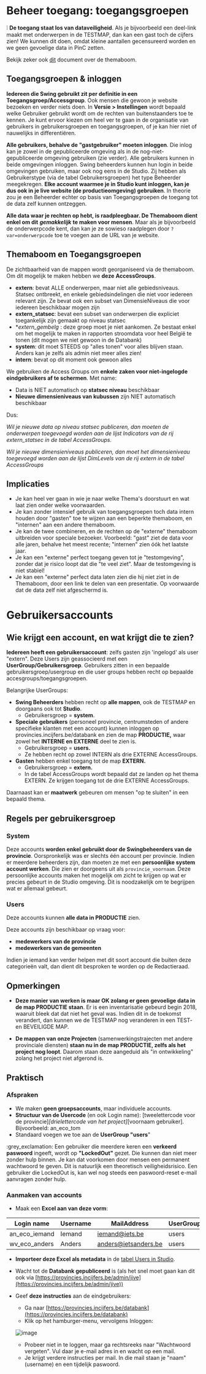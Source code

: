 
# Beheer toegang: toegangsgroepen

❕ **De toegang staat los van dataveiligheid**. Als je bijvoorbeeld een deel-link maakt met onderwerpen in de TESTMAP, dan kan een gast toch de cijfers zien! We kunnen dit doen, omdat kleine aantallen gecensureerd worden en we geen gevoelige data in PinC zetten.

Bekijk zeker ook [dit](https://github.com/provinciesincijfers/JiveDocumentation/blob/master/05.%20Themaboom%20-%20Toegang%20beheren/De%20themaboom.md) document over de themaboom.

## Toegangsgroepen &amp; inloggen

**Iedereen die Swing gebruikt zit per definitie in een Toegangsgroep/Accessgroup**. Ook mensen die gewoon je website bezoeken en verder niets doen. In **Versie > Instellingen** wordt bepaald welke Gebruiker gebruikt wordt om de rechten van buitenstaanders toe te kennen. Je kunt ervoor kiezen om heel ver te gaan in de organisatie van gebruikers in gebruikersgroepen en toegangsgroepen, of je kan hier niet of nauwelijks in differentiëren.

**Alle gebruikers, behalve de &quot;gastgebruiker&quot; moeten inloggen**. Die inlog kan je zowel in de gepubliceerde omgeving als in de nog-niet-gepubliceerde omgeving gebruiken (zie verder). Alle gebruikers kunnen in beide omgevingen inloggen. Swing beheerders kunnen hun login in beide omgevingen gebruiken, maar ook nog eens in de Studio. Zij hebben als Gebruikerstype (via de tabel Gebruikersgroepen) het type Beheerder meegekregen. **Elke account waarmee je in Studio kunt inloggen, kan je dus ook in je live website (de productieomgeving) gebruiken**. In theorie zou je een Beheerder echter op basis van Toegangsgroepen de toegang tot de data zelf kunnen ontzeggen.

**Alle data waar je rechten op hebt, is raadpleegbaar. De Themaboom dient enkel om dit** ***gemakkelijk*** **te maken voor mensen**. Maar als je bijvoorbeeld de onderwerpcode kent, dan kan je ze sowieso raadplegen door `?var=onderwerpcode` toe te voegen aan de URL van je website.

## Themaboom en Toegangsgroepen

De zichtbaarheid van de mappen wordt georganiseerd via de themaboom. Om dit mogelijk te maken hebben we **deze**  **AccessGroups**.

- **extern**: bevat ALLE onderwerpen, maar niet alle gebiedsniveaus. Statsec ontbreekt, en enkele gebiedsindelingen die niet voor iedereen relevant zijn. Ze bevat ook een subset van DimensieNiveaus die voor iedereen beschikbaar mogen zijn
- **extern\_statsec**: bevat een subset van onderwerpen die expliciet toegankelijk zijn gemaakt op niveau statsec
- **extern\_gembelg* : deze groep moet je niet aankomen. Ze bestaat enkel om het mogelijk te maken in rapporten stroomdata voor heel België te tonen (dit mogen we niet gewoon in de Databank)
- **system**: dit moet STEEDS op &quot;alles tonen&quot; voor alles blijven staan. Anders kan je zelfs als admin niet meer alles zien!
- **intern**: bevat op dit moment ook gewoon alles

We gebruiken de Access Groups om **enkele zaken voor niet-ingelogde eindgebruikers af te schermen**. Met name:

- Data is NIET automatisch op **statsec niveau** beschikbaar
- **Nieuwe dimensieniveaus van kubussen** zijn NIET automatisch beschikbaar

Dus:

_Wil je nieuwe data op niveau_ _statsec publiceren, dan moeten de onderwerpen toegevoegd worden aan de lijst Indicators van de rij extern\_statsec in de tabel AccessGroups._

_Wil je nieuwe dimensieniveaus publiceren, dan moet het dimensieniveau_ _toegevoegd worden aan de lijst DimLevels van de rij extern in de tabel AccessGroups_

## Implicaties

- Je kan heel ver gaan in wie je naar welke Thema&#39;s doorstuurt en wat laat zien onder welke voorwaarden.
- Je kan zonder intensief gebruik van toegangsgroepen toch data intern houden door &quot;gasten&quot; toe te wijzen aan een beperkte themaboom, en &quot;internen&quot; aan een andere themaboom.
- Je kan de twee combineren, en de rechten op de &quot;externe&quot; themaboom uitbreiden voor speciale bezoeker. Voorbeeld: &quot;gast&quot; ziet de data voor alle jaren, behalve het meest recente; &quot;internen&quot; zien óók het laatste jaar.
- Je kan een &quot;externe&quot; perfect toegang geven tot je &quot;testomgeving&quot;, zonder dat je risico loopt dat die &quot;te veel ziet&quot;. Maar de testomgeving is niet stabiel!
- Je kan een &quot;externe&quot; perfect data laten zien die hij niet ziet in de Themaboom, door een link te delen van een presentatie. Op voorwaarde dat de data zelf niet afgeschermd is.


# Gebruikersaccounts

## Wie krijgt een account, en wat krijgt die te zien?

**Iedereen heeft een gebruikersaccount**: zelfs gasten zijn &#39;ingelogd&#39; als user &quot;extern&quot;. Deze Users zijn geassocieerd met een **UserGroup/Gebruikersgroep**.
Gebruikers zitten in een bepaalde gebruikersgroep/usergroup en die user groups hebben recht op bepaalde accesgroups/toegangsgroepen.

Belangrijke UserGroups:

- **Swing Beheerders** hebben recht op **alle mappen**, ook de TESTMAP en doorgaans ook tot **Studio**.
  - Gebruikersgroep = **system**.
- **Speciale gebruikers** (personeel provincie, centrumsteden of andere specifieke klanten met een account) kunnen inloggen op provincies.incijfers.be/databank en zien de map **PRODUCTIE,** waar zowel het **INTERNE en EXTERNE** deel te zien is.
  - Gebruikersgroep = **users.**
  - Ze hebben recht op zowel INTERN als drie EXTERNE AccessGroups.
- **Gasten** hebben enkel toegang tot de map **EXTERN.**
  - Gebruikersgroep = **extern.**
  - In de tabel AccessGroups wordt bepaald dat ze landen op het thema EXTERN. Ze krijgen toegang tot de drie EXTERNE AccessGroups. 

Daarnaast kan er **maatwerk** gebeuren om mensen &quot;op te sluiten&quot; in een bepaald thema.




## Regels per gebruikersgroep

### System

Deze accounts **worden enkel gebruikt door de Swingbeheerders van de provincie**. Oorspronkelijk was er slechts één account per provincie. Indien er meerdere beheerders zijn, dan moeten ze met een **persoonlijke system account werken**. Die zien er doorgeens uit als `provincie_voornaam`. 
Deze persoonlijke accounts maken het mogelijk om zicht te krijgen op wat er precies gebeurt in de Studio omgeving. Dit is noodzakelijk om te begrijpen wat er allemaal gebeurt.


### Users

Deze accounts kunnen **alle data in PRODUCTIE** zien.

Deze accounts zijn beschikbaar op vraag voor:
- **medewerkers van de provincie**
- **medewerkers van de gemeenten**

Indien je iemand kan verder helpen met dit soort account die buiten deze categorieën valt, dan dient dit besproken te worden op de Redactieraad.

## Opmerkingen

- **Deze manier van werken is maar OK zolang er geen gevoelige data in de map PRODUCTIE staan**. Er is een inventarisatie gebeurd begin 2018, waaruit bleek dat dat niet het geval was. Indien dit in de toekomst verandert, dan kunnen we de TESTMAP nog veranderen in een TEST- en BEVEILIGDE MAP.

- **De mappen van onze Projecten** (samenwerkingstrajecten met andere provinciale diensten) **staan nu in de map PRODUCTIE, zelfs als het project nog loopt**. Daarom staan deze aangeduid als &quot;in ontwikkeling&quot; zolang het project niet afgerond is.

## Praktisch

### Afspraken

- We maken **geen groepsaccounts**, maar individuele accounts.
- **Structuur van de Usercode** (en ook Login name): [tweelettercode voor de provincie]_[drielettercode van het project]_[voornaam gebruiker]. Bijvoorbeeld: an\_eco\_tom
- Standaard voegen we toe aan de **UserGroup &quot;users**&quot;

:grey\_exclamation: Een gebruiker die meerdere keren een **verkeerd paswoord** ingeeft, wordt op **&quot;LockedOut&quot;** gezet. Die kunnen dan niet meer zonder hulp binnen. Je kan dat voorkomen door mensen een permanent wachtwoord te geven. Dit is natuurlijk een theoretisch veiligheidsrisico. Een gebruiker die LockedOut is, kan wel nog steeds een paswoord-reset e-mail aanvragen zonder hulp.

### Aanmaken van accounts

- Maak een **Excel aan van deze vorm**:

| **Login name** | **Username** | **MailAddress** | **UserGroup** | **Usercode** |
| --- | --- | --- | --- | --- |
| an\_eco\_iemand | Iemand | [iemand@iets.be](mailto:iemand@iets.be) | users | an\_eco\_iemand |
| wv\_eco\_anders | Anders | [anders@ietsanders.be](mailto:anders@ietsanders.be) | users | wv\_eco\_anders |

- **Importeer deze Excel als metadata** in de [tabel Users in Studio](https://provincies.incijfers.be/Admin/Studio/Table?tableName=User).
- Wacht tot de **Databank gepubliceerd** is (als het snel moet gaan kan dit ook via [https://provincies.incijfers.be/admin/jive](https://provincies.incijfers.be/admin/jive))
- Geef **deze instructies** aan de eindgebruikers:
  - Ga naar [https://provincies.incijfers.be/databank](https://provincies.incijfers.be/databank)
  - Klik op het hamburger-menu, vervolgens Inloggen:

  ![image](https://user-images.githubusercontent.com/77432663/113412718-4c1af500-93b9-11eb-8c77-ee01282eb15d.png)

  - Probeer niet in te loggen, maar ga rechtsreeks naar &quot;Wachtwoord vergeten&quot;. Vul daar je e-mail adres in en wacht op een mail.
  - Je krijgt verdere instructies per mail. In die mail staan je &quot;naam&quot; (username) en een tijdelijk paswoord.


